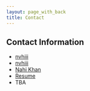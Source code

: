 ```yaml
---
layout: page_with_back
title: Contact
---
```


## Contact Information

<ul class="socials">
    <li>
        <i class="fab fa-github"></i> 
        <a href="https://github.com/nvhiii" target="_blank" rel="noopener noreferrer">nvhiii</a>
    </li>
    <li>
        <i class="fab fa-spotify"></i> 
        <a href="https://open.spotify.com/user/224o2lzbiibqlr3ncsuf6qtwy?trackId=2Rw6wkd0q3LXx5xsdjLs1P" target="_blank" rel="noopener noreferrer">nvhiii</a>
    </li>
    <li>
        <i class="fab fa-linkedin-in"></i> 
        <a href="https://www.linkedin.com/in/nahi-khan/" target="_blank" rel="noopener noreferrer">Nahi Khan</a>
    </li>
    <li>
        <i class="fas fa-file"></i> 
        <a href="https://drive.google.com/file/d/1hqlB33lsCyWPGOVxrkv7aLZ-22iSX4PE/view?usp=sharing" target="_blank" rel="noopener noreferrer">Resume</a>
    </li>
    <li>
        <i class="fab fa-twitter"></i> TBA
    </li>
</ul>
